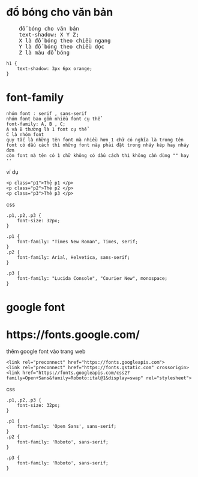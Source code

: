 # đổ bóng cho văn bản
<pre>
    đổ bóng cho văn bản 
    text-shadow: X Y Z;
    X là đổ bóng theo chiều ngang
    Y là đổ bóng theo chiều dọc
    Z là màu đổ bóng 
</pre>
```
h1 {
    text-shadow: 3px 6px orange;
}
```
# font-family 
```
nhóm font : serif , sans-serif
nhóm font bao gồm nhiều font cụ thể 
font-family: A, B , C;
A và B thường là 1 font cụ thể 
C là nhóm font 
quy tắc là những tên font mà nhiều hơn 1 chữ có nghĩa là trong tên font có dấu cách thì những font này phải đặt trong nháy kép hay nháy đơn 
còn font mà tên có 1 chữ không có dấu cách thì không cần dùng "" hay ''
```
ví dụ 
```
<p class="p1">Thẻ p1 </p>
<p class="p2">Thẻ p2 </p>
<p class="p3">Thẻ p3 </p>
```
css
```
.p1,.p2,.p3 {
    font-size: 32px;
}

.p1 {
    font-family: "Times New Roman", Times, serif;
}
.p2 {
    font-family: Arial, Helvetica, sans-serif;
}

.p3 {
    font-family: "Lucida Console", "Courier New", monospace;
}
```
# google font
<h1>https://fonts.google.com/</h1>

thêm google font vào trang web
```
<link rel="preconnect" href="https://fonts.googleapis.com">
<link rel="preconnect" href="https://fonts.gstatic.com" crossorigin>
<link href="https://fonts.googleapis.com/css2?family=Open+Sans&family=Roboto:ital@1&display=swap" rel="stylesheet">
```
css
```
.p1,.p2,.p3 {
    font-size: 32px;
}

.p1 {
    font-family: 'Open Sans', sans-serif;
}
.p2 {
    font-family: 'Roboto', sans-serif;
}

.p3 {
    font-family: 'Roboto', sans-serif;
}
```